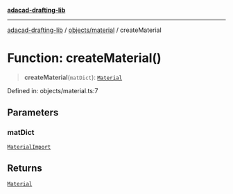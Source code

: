 [**adacad-drafting-lib**](../../../README.md)

***

[adacad-drafting-lib](../../../modules.md) / [objects/material](../README.md) / createMaterial

# Function: createMaterial()

> **createMaterial**(`matDict`): [`Material`](../../datatypes/interfaces/Material.md)

Defined in: objects/material.ts:7

## Parameters

### matDict

[`MaterialImport`](../../datatypes/interfaces/MaterialImport.md)

## Returns

[`Material`](../../datatypes/interfaces/Material.md)
